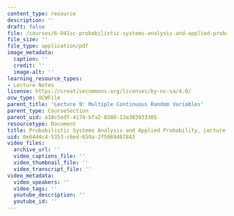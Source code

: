 ```yaml
---
content_type: resource
description: ''
draft: false
file: /courses/6-041sc-probabilistic-systems-analysis-and-applied-probability-fall-2013/0e64d4c45353c6ed659a2f5969407843_MIT6_041SCF13_L09.pdf
file_size: ''
file_type: application/pdf
image_metadata:
  caption: ''
  credit: ''
  image-alt: ''
learning_resource_types:
- Lecture Notes
license: https://creativecommons.org/licenses/by-nc-sa/4.0/
ocw_type: OCWFile
parent_title: 'Lecture 9: Multiple Continuous Random Variables'
parent_type: CourseSection
parent_uid: a18c5ed7-4174-bfa2-8380-13a303933305
resourcetype: Document
title: Probabilistic Systems Analysis and Applied Probability, Lecture 9
uid: 0e64d4c4-5353-c6ed-659a-2f5969407843
video_files:
  archive_url: ''
  video_captions_file: ''
  video_thumbnail_file: ''
  video_transcript_file: ''
video_metadata:
  video_speakers: ''
  video_tags: ''
  youtube_description: ''
  youtube_id: ''
---
```

